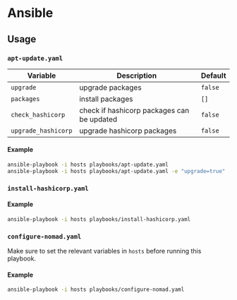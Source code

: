 # Ansible

## Usage

### `apt-update.yaml`

| Variable            | Description                                | Default |
| ------------------- | ------------------------------------------ | ------- |
| `upgrade`           | upgrade packages                           | `false` |
| `packages`          | install packages                           | `[]`    |
| `check_hashicorp`   | check if hashicorp packages can be updated | `false` |
| `upgrade_hashicorp` | upgrade hashicorp packages                 | `false` |

#### Example

```bash
ansible-playbook -i hosts playbooks/apt-update.yaml
ansible-playbook -i hosts playbooks/apt-update.yaml -e "upgrade=true"
```

### `install-hashicorp.yaml`

#### Example

```bash
ansible-playbook -i hosts playbooks/install-hashicorp.yaml
```

### `configure-nomad.yaml`

Make sure to set the relevant variables in `hosts` before running this playbook.

#### Example

```bash
ansible-playbook -i hosts playbooks/configure-nomad.yaml
```